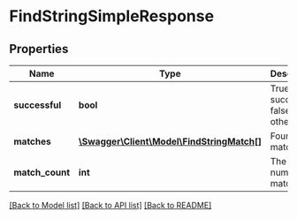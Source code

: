 # FindStringSimpleResponse

## Properties
Name | Type | Description | Notes
------------ | ------------- | ------------- | -------------
**successful** | **bool** | True if successful, false otherwise | [optional] 
**matches** | [**\Swagger\Client\Model\FindStringMatch[]**](FindStringMatch.md) | Found matches | [optional] 
**match_count** | **int** | The number of matches | [optional] 

[[Back to Model list]](../README.md#documentation-for-models) [[Back to API list]](../README.md#documentation-for-api-endpoints) [[Back to README]](../README.md)


